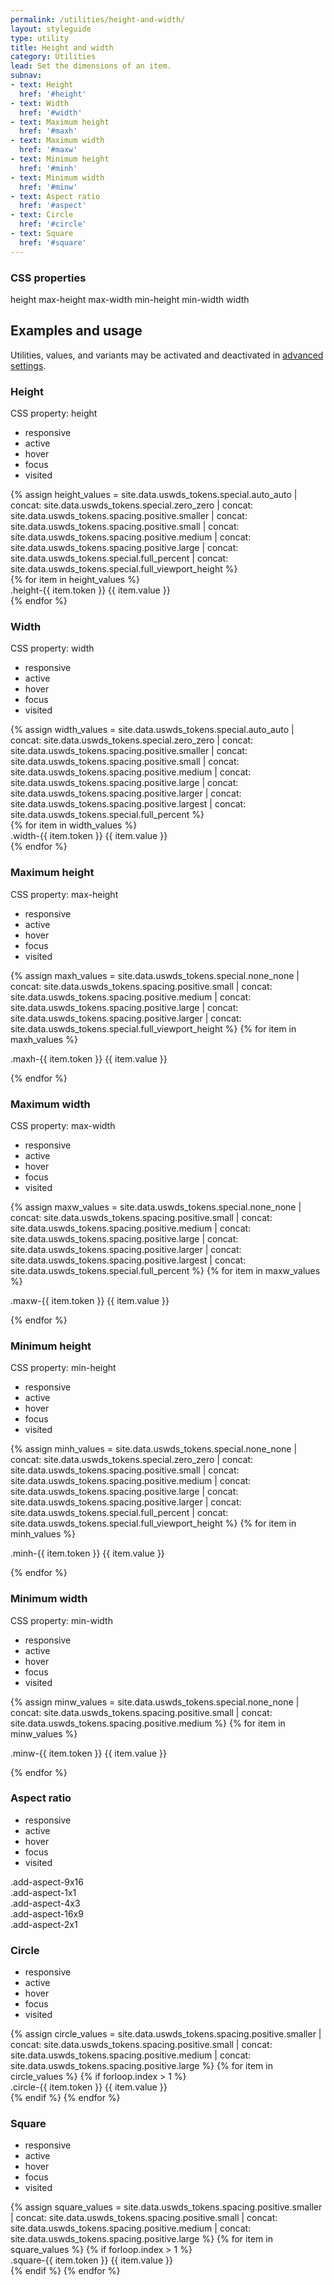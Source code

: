 ```yaml
---
permalink: /utilities/height-and-width/
layout: styleguide
type: utility
title: Height and width
category: Utilities
lead: Set the dimensions of an item.
subnav:
- text: Height
  href: '#height'
- text: Width
  href: '#width'
- text: Maximum height
  href: '#maxh'
- text: Maximum width
  href: '#maxw'
- text: Minimum height
  href: '#minh'
- text: Minimum width
  href: '#minw'
- text: Aspect ratio
  href: '#aspect'
- text: Circle
  href: '#circle'
- text: Square
  href: '#square'
---
```


<div class="utilities-properties">
  <h3 class="utilities-property-title">CSS properties</h3>
  <div class="margin-top-1">
    <span class="token utilities-property">height</span>
    <span class="token utilities-property">max-height</span>
    <span class="token utilities-property">max-width</span>
    <span class="token utilities-property">min-height</span>
    <span class="token utilities-property">min-width</span>
    <span class="token utilities-property">width</span>
  </div>
</div>

<section class="utilities-section">
  <div class="grid-row utilities-section-title-bar">
    <h2 class="grid-col-auto utilities-section-title">Examples and usage</h2>
    <p class="grid-col-fill utilities-section-helper">Utilities, values, and variants may be activated and deactivated in <a href="#0" class="text-ink text-no-wrap">advanced settings</a>.</p>
  </div>

  <section class="utility" id="height">
    <section class="utility-title-bar">
      <div class="grid-row">
        <div class="grid-col-fill">
          <h3 class="grid-col-auto utility-title">Height</h3>
          <p class="utility-property">CSS property: <span class="utility-property-code">height</span></p>
        </div>
        <ul class="grid-col-auto utility-scope">
          <li class="utility-scope-button-disabled">responsive</li>
          <li class="utility-scope-button-disabled">active</li>
          <li class="utility-scope-button-disabled">hover</li>
          <li class="utility-scope-button-disabled">focus</li>
          <li class="utility-scope-button-disabled">visited</li>
        </ul>
      </div>
    </section><!-- .utility-title-bar -->
    <section class="utility-examples">
      {% assign height_values = site.data.uswds_tokens.special.auto_auto
        | concat: site.data.uswds_tokens.special.zero_zero
        | concat: site.data.uswds_tokens.spacing.positive.smaller
        | concat: site.data.uswds_tokens.spacing.positive.small
        | concat: site.data.uswds_tokens.spacing.positive.medium
        | concat: site.data.uswds_tokens.spacing.positive.large
        | concat: site.data.uswds_tokens.special.full_percent
        | concat: site.data.uswds_tokens.special.full_viewport_height
      %}
      <div class="grid-row grid gap">
        {% for item in height_values %}
          <div class="grid-col-{% if forloop.last %}fill{% else %}2{% endif %} utility-example-container display-flex flex-column flex-justify-end">
              <div class="width-4 bg-secondary-light height-{{ item.token }}"></div>
              <div class="display-flex flex-column flex-align-start padding-top-2">
                <span class="utility-class">.height-{{ item.token }}</span>
                <span class="utility-value">{{ item.value }}</span>
              </div>
          </div>
        {% endfor %}
      </div>
    </section><!-- .utility-examples -->
  </section><!-- .utility#height -->

  <section class="utility" id="width">
    <section class="utility-title-bar">
      <div class="grid-row">
        <div class="grid-col-fill">
          <h3 class="grid-col-auto utility-title">Width</h3>
          <p class="utility-property">CSS property: <span class="utility-property-code">width</span></p>
        </div>
        <ul class="grid-col-auto utility-scope">
          <li class="utility-scope-button-disabled">responsive</li>
          <li class="utility-scope-button-disabled">active</li>
          <li class="utility-scope-button-disabled">hover</li>
          <li class="utility-scope-button-disabled">focus</li>
          <li class="utility-scope-button-disabled">visited</li>
        </ul>
      </div>
    </section><!-- .utility-title-bar -->
    <section class="utility-examples">
      {% assign width_values = site.data.uswds_tokens.special.auto_auto
        | concat: site.data.uswds_tokens.special.zero_zero
        | concat: site.data.uswds_tokens.spacing.positive.smaller
        | concat: site.data.uswds_tokens.spacing.positive.small
        | concat: site.data.uswds_tokens.spacing.positive.medium
        | concat: site.data.uswds_tokens.spacing.positive.large
        | concat: site.data.uswds_tokens.spacing.positive.larger
        | concat: site.data.uswds_tokens.spacing.positive.largest
        | concat: site.data.uswds_tokens.special.full_percent
      %}
      <div class="grid-row grid gap">
        {% for item in width_values %}
          <div class="grid-col-12 utility-example-container-condensed grid-row flex-align-center {% if forloop.last %} border-0{% endif %}">
              <div class="grid-col-3 display-flex flex-column flex-align-start">
                <span class="utility-class">.width-{{ item.token }}</span>
                <span class="utility-value">{{ item.value }}</span>
              </div>
              <div class="grid-col-9 padding-left-2">
                <div class="height-4 bg-secondary-light width-{{ item.token }} maxw-full grid-col-auto"></div>
              </div>
          </div>
        {% endfor %}
      </div>
    </section><!-- .utility-examples -->
  </section><!-- .utility#width -->

  <section class="utility" id="maxh">
    <section class="utility-title-bar">
      <div class="grid-row">
        <div class="grid-col-fill">
          <h3 class="grid-col-auto utility-title">Maximum height</h3>
          <p class="utility-property">CSS property: <span class="utility-property-code">max-height</span></p>
        </div>
        <ul class="grid-col-auto utility-scope">
          <li class="utility-scope-button-disabled">responsive</li>
          <li class="utility-scope-button-disabled">active</li>
          <li class="utility-scope-button-disabled">hover</li>
          <li class="utility-scope-button-disabled">focus</li>
          <li class="utility-scope-button-disabled">visited</li>
        </ul>
      </div>
    </section><!-- .utility-title-bar -->
    <section class="utility-examples">
      {% assign maxh_values = site.data.uswds_tokens.special.none_none
        | concat: site.data.uswds_tokens.spacing.positive.small
        | concat: site.data.uswds_tokens.spacing.positive.medium
        | concat: site.data.uswds_tokens.spacing.positive.large
        | concat: site.data.uswds_tokens.spacing.positive.larger
        | concat: site.data.uswds_tokens.special.full_viewport_height
      %}
      {% for item in maxh_values %}
        <p class="utility-example-container-condensed {% if forloop.last %}border-0{% endif %}">
          <span class="utility-class">.maxh-{{ item.token }}</span>
          <span class="utility-value margin-left-2px">{{ item.value }}</span>
        </p>
      {% endfor %}
    </section><!-- .utility-examples -->
  </section><!-- .utility#maxh -->

  <section class="utility" id="maxw">
    <section class="utility-title-bar">
      <div class="grid-row">
        <div class="grid-col-fill">
          <h3 class="grid-col-auto utility-title">Maximum width</h3>
          <p class="utility-property">CSS property: <span class="utility-property-code">max-width</span></p>
        </div>
        <ul class="grid-col-auto utility-scope">
          <li class="utility-scope-button-disabled">responsive</li>
          <li class="utility-scope-button-disabled">active</li>
          <li class="utility-scope-button-disabled">hover</li>
          <li class="utility-scope-button-disabled">focus</li>
          <li class="utility-scope-button-disabled">visited</li>
        </ul>
      </div>
    </section><!-- .utility-title-bar -->
    <section class="utility-examples">
      {% assign maxw_values = site.data.uswds_tokens.special.none_none
        | concat: site.data.uswds_tokens.spacing.positive.small
        | concat: site.data.uswds_tokens.spacing.positive.medium
        | concat: site.data.uswds_tokens.spacing.positive.large
        | concat: site.data.uswds_tokens.spacing.positive.larger
        | concat: site.data.uswds_tokens.spacing.positive.largest
        | concat: site.data.uswds_tokens.special.full_percent
      %}
      {% for item in maxw_values %}
        <p class="utility-example-container-condensed {% if forloop.last %}border-0{% endif %}">
          <span class="utility-class">.maxw-{{ item.token }}</span>
          <span class="utility-value margin-left-2px">{{ item.value }}</span>
        </p>
      {% endfor %}
    </section><!-- .utility-examples -->
  </section><!-- .utility#maxw -->

  <section class="utility" id="minh">
    <section class="utility-title-bar">
      <div class="grid-row">
        <div class="grid-col-fill">
          <h3 class="grid-col-auto utility-title">Minimum height</h3>
          <p class="utility-property">CSS property: <span class="utility-property-code">min-height</span></p>
        </div>
        <ul class="grid-col-auto utility-scope">
          <li class="utility-scope-button-disabled">responsive</li>
          <li class="utility-scope-button-disabled">active</li>
          <li class="utility-scope-button-disabled">hover</li>
          <li class="utility-scope-button-disabled">focus</li>
          <li class="utility-scope-button-disabled">visited</li>
        </ul>
      </div>
    </section><!-- .utility-title-bar -->
    <section class="utility-examples">
      {% assign minh_values = site.data.uswds_tokens.special.none_none
        | concat: site.data.uswds_tokens.special.zero_zero
        | concat: site.data.uswds_tokens.spacing.positive.small
        | concat: site.data.uswds_tokens.spacing.positive.medium
        | concat: site.data.uswds_tokens.spacing.positive.large
        | concat: site.data.uswds_tokens.spacing.positive.larger
        | concat: site.data.uswds_tokens.special.full_percent
        | concat: site.data.uswds_tokens.special.full_viewport_height
      %}
      {% for item in minh_values %}
        <p class="utility-example-container-condensed {% if forloop.last %}border-0{% endif %}">
          <span class="utility-class">.minh-{{ item.token }}</span>
          <span class="utility-value margin-left-2px">{{ item.value }}</span>
        </p>
      {% endfor %}
    </section><!-- .utility-examples -->
  </section><!-- .utility#minh -->

  <section class="utility" id="minw">
    <section class="utility-title-bar">
      <div class="grid-row">
        <div class="grid-col-fill">
          <h3 class="grid-col-auto utility-title">Minimum width</h3>
          <p class="utility-property">CSS property: <span class="utility-property-code">min-width</span></p>
        </div>
        <ul class="grid-col-auto utility-scope">
          <li class="utility-scope-button-disabled">responsive</li>
          <li class="utility-scope-button-disabled">active</li>
          <li class="utility-scope-button-disabled">hover</li>
          <li class="utility-scope-button-disabled">focus</li>
          <li class="utility-scope-button-disabled">visited</li>
        </ul>
      </div>
    </section><!-- .utility-title-bar -->
    <section class="utility-examples">
      {% assign minw_values = site.data.uswds_tokens.special.none_none
        | concat: site.data.uswds_tokens.spacing.positive.small
        | concat: site.data.uswds_tokens.spacing.positive.medium
      %}
      {% for item in minw_values %}
        <p class="utility-example-container-condensed {% if forloop.last %}border-0{% endif %}">
          <span class="utility-class">.minw-{{ item.token }}</span>
          <span class="utility-value margin-left-2px">{{ item.value }}</span>
        </p>
      {% endfor %}
    </section><!-- .utility-examples -->
  </section><!-- .utility#minw -->

  <section class="utility" id="aspect">
    <section class="utility-title-bar">
      <div class="grid-row">
        <div class="grid-col-fill">
          <h3 class="grid-col-auto utility-title">Aspect ratio</h3>
        </div>
        <ul class="grid-col-auto utility-scope">
          <li class="utility-scope-button-disabled">responsive</li>
          <li class="utility-scope-button-disabled">active</li>
          <li class="utility-scope-button-disabled">hover</li>
          <li class="utility-scope-button-disabled">focus</li>
          <li class="utility-scope-button-disabled">visited</li>
        </ul>
      </div>
    </section><!-- .utility-title-bar -->
    <section class="utility-examples">
      <div class="grid-row grid-gap">
        <div class="grid-col utility-example-container-condensed display-flex flex-column flex-justify">
          <div class="width-full add-aspect-9x16 bg-secondary-light"></div>
          <div class="display-flex flex-column flex-align-start margin-top-2">
            <span class="utility-class">.add-aspect-9x16</span>
          </div>
        </div>
        <div class="grid-col utility-example-container-condensed display-flex flex-column flex-justify">
          <div class="width-full add-aspect-1x1 bg-secondary-light"></div>
          <div class="display-flex flex-column flex-align-start margin-top-2">
            <span class="utility-class">.add-aspect-1x1</span>
          </div>
        </div>
        <div class="grid-col utility-example-container-condensed display-flex flex-column flex-justify">
          <div class="width-full add-aspect-4x3 bg-secondary-light"></div>
          <div class="display-flex flex-column flex-align-start margin-top-2">
            <span class="utility-class">.add-aspect-4x3</span>
          </div>
        </div>
        <div class="grid-col utility-example-container-condensed display-flex flex-column flex-justify">
          <div class="width-full add-aspect-16x9 bg-secondary-light"></div>
          <div class="display-flex flex-column flex-align-start margin-top-2">
            <span class="utility-class">.add-aspect-16x9</span>
          </div>
        </div>
        <div class="grid-col utility-example-container-condensed display-flex flex-column flex-justify">
          <div class="width-full add-aspect-2x1 bg-secondary-light"></div>
          <div class="display-flex flex-column flex-align-start margin-top-2">
            <span class="utility-class">.add-aspect-2x1</span>
          </div>
        </div>
      </div>
    </section><!-- .utility-examples -->
  </section><!-- .utility#aspect -->

  <section class="utility" id="circle">
    <section class="utility-title-bar">
      <div class="grid-row">
        <div class="grid-col-fill">
          <h3 class="grid-col-auto utility-title">Circle</h3>
        </div>
        <ul class="grid-col-auto utility-scope">
          <li class="utility-scope-button-disabled">responsive</li>
          <li class="utility-scope-button-disabled">active</li>
          <li class="utility-scope-button-disabled">hover</li>
          <li class="utility-scope-button-disabled">focus</li>
          <li class="utility-scope-button-disabled">visited</li>
        </ul>
      </div>
    </section><!-- .utility-title-bar -->
    <section class="utility-examples">
      <div class="grid-row grid-gap">
        {% assign circle_values = site.data.uswds_tokens.spacing.positive.smaller
          | concat: site.data.uswds_tokens.spacing.positive.small
          | concat: site.data.uswds_tokens.spacing.positive.medium
          | concat: site.data.uswds_tokens.spacing.positive.large
        %}
        {% for item in circle_values %}
          {% if forloop.index > 1 %}
            <div class="utility-example-container display-flex flex-column flex-justify{% if forloop.index > 13 and forloop.last == false %} grid-col-6{% elsif forloop.last %} grid-col-fill{% else %} grid-col-3{% endif %}">
              <div class="circle-{{ item.token }} bg-secondary-light"></div>
              <div class="display-flex flex-column flex-align-start margin-top-2">
                <span class="utility-class">.circle-{{ item.token }}</span>
                <span class="utility-value margin-left-2px">{{ item.value }}</span>
              </div>
            </div>
          {% endif %}
        {% endfor %}
      </div>
    </section><!-- .utility-examples -->
  </section><!-- .utility#circle -->

  <section class="utility" id="square">
    <section class="utility-title-bar">
      <div class="grid-row">
        <div class="grid-col-fill">
          <h3 class="grid-col-auto utility-title">Square</h3>
        </div>
        <ul class="grid-col-auto utility-scope">
          <li class="utility-scope-button-disabled">responsive</li>
          <li class="utility-scope-button-disabled">active</li>
          <li class="utility-scope-button-disabled">hover</li>
          <li class="utility-scope-button-disabled">focus</li>
          <li class="utility-scope-button-disabled">visited</li>
        </ul>
      </div>
    </section><!-- .utility-title-bar -->
    <section class="utility-examples">
      <div class="grid-row grid-gap">
        {% assign square_values = site.data.uswds_tokens.spacing.positive.smaller
          | concat: site.data.uswds_tokens.spacing.positive.small
          | concat: site.data.uswds_tokens.spacing.positive.medium
          | concat: site.data.uswds_tokens.spacing.positive.large
        %}
        {% for item in square_values %}
          {% if forloop.index > 1 %}
            <div class="utility-example-container display-flex flex-column flex-justify{% if forloop.index > 13 and forloop.last == false %} grid-col-6{% elsif forloop.last %} grid-col-fill{% else %} grid-col-3{% endif %}">
              <div class="square-{{ item.token }} bg-secondary-light"></div>
              <div class="display-flex flex-column flex-align-start margin-top-2">
                <span class="utility-class">.square-{{ item.token }}</span>
                <span class="utility-value margin-left-2px">{{ item.value }}</span>
              </div>
            </div>
          {% endif %}
        {% endfor %}
      </div>
    </section><!-- .utility-examples -->
  </section><!-- .utility#square -->

</section><!-- .utilities-section -->
